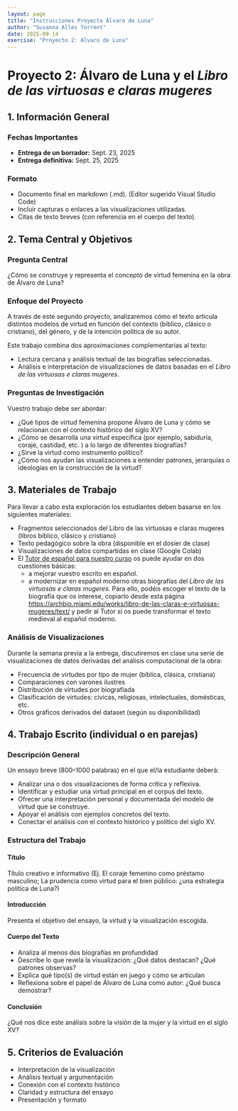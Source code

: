 ```yaml
---
layout: page
title: "Instrucciones Proyecto Álvaro de Luna"
author: "Susanna Alles Torrent"
date: 2025-09-14
exercise: "Proyecto 2: Alvaro de Luna"
---
```


# Proyecto 2: Álvaro de Luna y el *Libro de las virtuosas e claras mugeres*

## 1. Información General

### Fechas Importantes
- **Entrega de un borrador:** Sept. 23, 2025 
- **Entrega definitiva:** Sept. 25, 2025 

### Formato
- Documento final en markdown (.md). (Editor sugerido Visual Studio Code)
- Incluir capturas o enlaces a las visualizaciones utilizadas.
- Citas de texto breves (con referencia en el cuerpo del texto).

## 2. Tema Central y Objetivos

### Pregunta Central
¿Cómo se construye y representa el concepto de virtud femenina en la obra de Álvaro de Luna?

### Enfoque del Proyecto
A través de este segundo proyecto, analizaremos cómo el texto articula distintos modelos de virtud en función del contexto (bíblico, clásico o cristiano), del género, y de la intención política de su autor. 

Este trabajo combina dos aproximaciones complementarias al texto: 

- Lectura cercana y análisis textual de las biografías seleccionadas. 
- Análisis e interpretación de visualizaciones de datos basadas en el *Libro de las virtuosas e claras mugeres*. 

### Preguntas de Investigación
Vuestro trabajo debe ser abordar:

- ¿Qué tipos de virtud femenina propone Álvaro de Luna y cómo se relacionan con el contexto histórico del siglo XV?
- ¿Cómo se desarrolla una virtud específica (por ejemplo, sabiduría, coraje, castidad, etc. ) a lo largo de diferentes biografías? 
- ¿Sirve la virtud como instrumento político? 
- ¿Cómo nos ayudan las visualizaciones a entender patrones, jerarquías o ideologías en la construcción de la virtud? 

## 3. Materiales de Trabajo

Para llevar a cabo esta exploración los estudiantes deben basarse en los siguientes materiales: 

- Fragmentos seleccionados del Libro de las virtuosas e claras mugeres (libros bíblico, clásico y cristiano)
- Texto pedagógico sobre la obra (disponible en el dosier de clase)
- Visualizaciones de datos compartidas en clase (Google Colab)
- El [Tutor de español para nuestro curso](https://chatgpt.com/g/g-68b605449acc81919dd930cca91e8551-tutor-virtual-de-escritura-spa-410-mll-410) os puede ayudar en dos cuestiones básicas: 
    * a mejorar vuestro escrito en español. 
    * a modernizar en español moderno otras biografías del *Libro de las virtuosas e claras mugeres*. Para ello, podéis escoger el texto de la biografía que os interese, copiarlo desde esta página <https://archbio.miami.edu/works/libro-de-las-claras-e-virtuosas-mugeres/text/> y pedir al Tutor si os puede transformar el texto medieval al español moderno. 

### Análisis de Visualizaciones

Durante la semana previa a la entrega, discutiremos en clase una serie de visualizaciones de datos derivadas del análisis computacional de la obra:

- Frecuencia de virtudes por tipo de mujer (bíblica, clásica, cristiana)
- Comparaciones con varones ilustres
- Distribución de virtudes por biografiada
- Clasificación de virtudes: cívicas, religiosas, intelectuales, domésticas, etc.
- Otros gráficos derivados del dataset (según su disponibilidad)

## 4. Trabajo Escrito (individual o en parejas)

### Descripción General
Un ensayo breve (800–1000 palabras) en el que el/la estudiante deberá:

- Analizar una o dos visualizaciones de forma crítica y reflexiva.
- Identificar y estudiar una virtud principal en el corpus del texto.
- Ofrecer una interpretación personal y documentada del modelo de virtud que se construye.
- Apoyar el análisis con ejemplos concretos del texto.
- Conectar el análisis con el contexto histórico y político del siglo XV.

### Estructura del Trabajo

#### Título
Título creativo e informativo (Ej. El coraje femenino como préstamo masculino; La prudencia como virtud para el bien público: ¿una estrategia política de Luna?)

#### Introducción
Presenta el objetivo del ensayo, la virtud y la visualización escogida.

#### Cuerpo del Texto
- Analiza al menos dos biografías en profundidad
- Describe lo que revela la visualización: ¿Qué datos destacan? ¿Qué patrones observas?
- Explica qué tipo(s) de virtud están en juego y cómo se articulan
- Reflexiona sobre el papel de Álvaro de Luna como autor: ¿Qué busca demostrar?

#### Conclusión
¿Qué nos dice este análisis sobre la visión de la mujer y la virtud en el siglo XV?

## 5. Criterios de Evaluación

- Interpretación de la visualización
- Análisis textual y argumentación	
- Conexión con el contexto histórico	
- Claridad y estructura del ensayo	
- Presentación y formato
